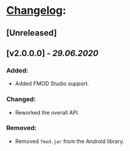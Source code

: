 # [Changelog](http://keepachangelog.com/en/1.0.0/):

## [Unreleased]



## [v2.0.0.0] - *29.06.2020*

### Added:

- Added FMOD Studio support.

### Changed:

- Reworked the overall API.

### Removed:

- Removed `fmod.jar` from the Android library.

